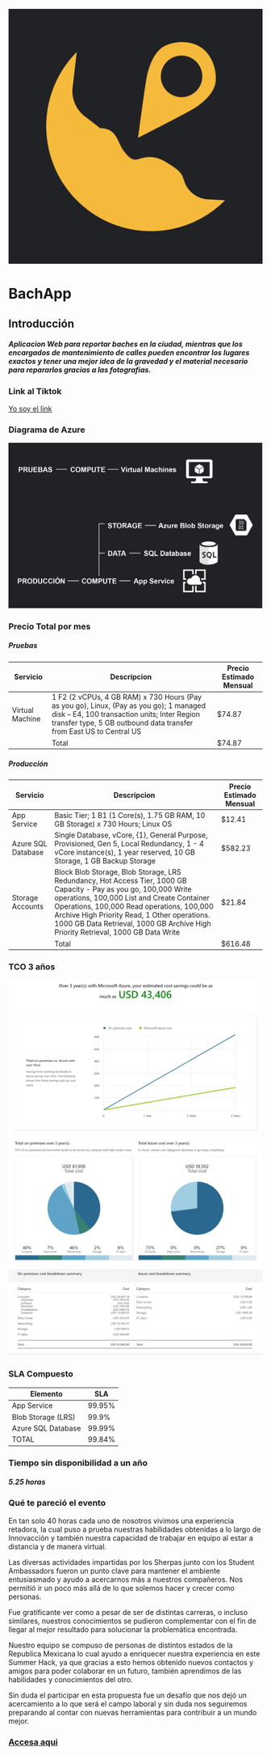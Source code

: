 ![Logo BachApp](img/LOGO-01.svg)

# BachApp

## Introducción

##### Aplicacion Web para reportar baches en la ciudad, mientras que los encargados de mantenimiento de calles pueden encontrar los lugares exactos y tener una mejor idea de la gravedad y el material necesario para repararlos gracias a las fotografias.

### Link al Tiktok
[Yo soy el link](https://vm.tiktok.com/ZMd3J9hb2/)

### Diagrama de Azure
![Diagrama](docs/Diagrama-01.jpg)

### Precio Total por mes
##### Pruebas
| Servicio | Descripcion | Precio Estimado Mensual |
| ------ | ------ | ------ |
| Virtual Machine | 1 F2 (2 vCPUs, 4 GB RAM) x 730 Hours (Pay as you go), Linux,  (Pay as you go); 1 managed disk – E4, 100 transaction units; Inter Region transfer type, 5 GB outbound data transfer from East US to Central US | $74.87 |
|  | Total | $74.87|
##### Producción

| Servicio | Descripcion | Precio Estimado Mensual |
| ------ | ------ | ------ |
| App Service | Basic Tier; 1 B1 (1 Core(s), 1.75 GB RAM, 10 GB Storage) x 730 Hours; Linux OS | $12.41 |
| Azure SQL Database | Single Database, vCore, {1}, General Purpose, Provisioned, Gen 5, Local Redundancy, 1 - 4 vCore instance(s), 1 year reserved, 10 GB Storage, 1 GB Backup Storage | $582.23 |
| Storage Accounts | Block Blob Storage, Blob Storage, LRS Redundancy, Hot Access Tier, 1000 GB Capacity - Pay as you go, 100,000 Write operations, 100,000 List and Create Container Operations, 100,000 Read operations, 100,000 Archive High Priority Read, 1 Other operations. 1000 GB Data Retrieval, 1000 GB Archive High Priority Retrieval, 1000 GB Data Write | $21.84 |
|  | Total | $616.48 |

### TCO 3 años
![Ahorro en 3 Años](docs/TCO_1.jpg)
![Comparacion de gastos](docs/TCO_2.jpg)
![Resumen detallado](docs/TCO_3.jpg)

### SLA Compuesto
| Elemento | SLA |
| ------ | ------ |
| App Service | 99.95% |
| Blob Storage (LRS) | 99.9% |
| Azure SQL Database | 99.99% |
| TOTAL | 99.84% |

### Tiempo sin disponibilidad a un año
##### 5.25 horas

### Qué te pareció el evento
En tan solo 40 horas cada uno de nosotros vivimos una experiencia retadora, la cual puso a prueba nuestras habilidades obtenidas a lo largo de Innovacción y también nuestra capacidad de trabajar en equipo al estar a distancia y de manera virtual.

Las diversas actividades impartidas por los Sherpas junto con los Student Ambassadors fueron un punto clave para mantener el ambiente entusiasmado y ayudo a acercarnos más a nuestros compañeros. Nos permitió ir un poco más allá de lo que solemos hacer y crecer como personas.

Fue gratificante ver como a pesar de ser de distintas carreras, o incluso similares, nuestros conocimientos se pudieron complementar con el fin de llegar al mejor resultado para solucionar la problemática encontrada.

Nuestro equipo se compuso de personas de distintos estados de la Republica Mexicana lo cual ayudo a enriquecer nuestra experiencia en este Summer Hack, ya que gracias a esto hemos obtenido nuevos contactos y amigos para poder colaborar en un futuro, también aprendimos de las habilidades y conocimientos del otro.

Sin duda el participar en esta propuesta fue un desafío que nos dejó un acercamiento a lo que será el campo laboral y sin duda nos seguiremos preparando al contar con nuevas herramientas para contribuir a un mundo mejor.

### [Accesa aqui](http://104.215.122.23/Hackaton/)